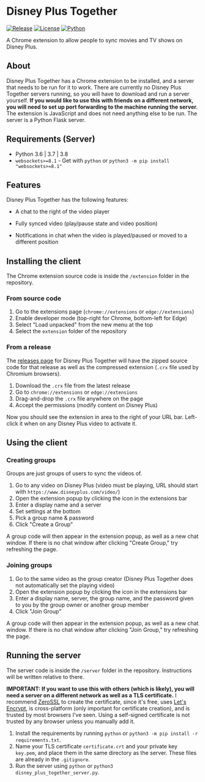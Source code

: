 # Disney Plus Together
<!-- Shields.io Badges -->
[![Release](https://img.shields.io/github/v/release/MysteryBlokHed/DisneyPlusTogether?style=flat-square)](https://github.com/MysteryBlokHed/DisneyPlusTogether/releases)
[![License](https://img.shields.io/github/license/MysteryBlokHed/DisneyPlusTogether?style=flat-square)](https://github.com/MysteryBlokHed/DisneyPlusTogether/blob/master/LICENSE)
[![Python](https://img.shields.io/badge/python-3.6%20%7C%203.7%20%7C%203.8-blue?style=flat-square)](https://www.python.org/downloads/)
<!-- End of Badges -->
A Chrome extension to allow people to sync movies and TV shows on Disney Plus.

## About
Disney Plus Together has a Chrome extension to be installed, and a server that needs to be run for it to work. There are currently no Disney Plus Together servers running, so you will have to download and run a server yourself. **If you would like to use this with friends on a different network, you will need to set up port forwarding to the machine running the server.**  
The extension is JavaScript and does not need anything else to be run. The server is a Python Flask server.

## Requirements (Server)
- Python 3.6 | 3.7 | 3.8
- `websockets>=8.1` - Get with `python` or `python3 -m pip install "websockets>=8.1"`

## Features
Disney Plus Together has the following features:

- A chat to the right of the video player

- Fully synced video (play/pause state and video position)

- Notifications in chat when the video is played/paused or moved to a different position

## Installing the client
The Chrome extension source code is inside the `/extension` folder in the repository.

### From source code
1. Go to the extensions page (`chrome://extensions` or `edge://extensions`)
2. Enable developer mode (top-right for Chrome, bottom-left for Edge)
3. Select "Load unpacked" from the new menu at the top
4. Select the `extension` folder of the repository

### From a release
The [releases page](https://github.com/MysteryBlokHed/DisneyPlusTogether/releases) for Disney Plus Together will have the zipped source code for that release as well as the compressed extension (`.crx` file used by Chromium browsers).

1. Download the `.crx` file from the latest release
2. Go to `chrome://extensions` or `edge://extensions`
3. Drag-and-drop the `.crx` file anywhere on the page
4. Accept the permissions (modify content on Disney Plus)

Now you should see the extension in area to the right of your URL bar. Left-click it when on any Disney Plus video to activate it.

## Using the client
### Creating groups
Groups are just groups of users to sync the videos of.

1. Go to any video on Disney Plus (video must be playing, URL should start with `https://www.disneyplus.com/video/`)
2. Open the extension popup by clicking the icon in the extensions bar
3. Enter a display name and a server
4. Set settings at the bottom
5. Pick a group name & password
6. Click "Create a Group"

A group code will then appear in the extension popup, as well as a new chat window. If there is no chat window after clicking "Create Group," try refreshing the page.

### Joining groups
1. Go to the same video as the group creator (Disney Plus Together does not automatically set the playing video)
2. Open the extension popup by clicking the icon in the extensions bar
3. Enter a display name, server, the group name, and the password given to you by the group owner or another group member
4. Click "Join Group"

A group code will then appear in the extension popup, as well as a new chat window. If there is no chat window after clicking "Join Group," try refreshing the page.

## Running the server
The server code is inside the `/server` folder in the repository. Instructions will be written relative to there.

**IMPORTANT: If you want to use this with others (which is likely), you will need a server on a different network as well as a TLS certificate.** I recommend [ZeroSSL](http://zerossl.com/) to create the certificate, since it's free, uses [Let's Encrypt](https://letsencrypt.org/), is cross-platform (only important for certificate creation), and is trusted by most browsers I've seen. Using a self-signed certificate is not trusted by any browser unless you manually add it.

1. Install the requirements by running `python` or `python3 -m pip install -r requirements.txt`.
2. Name your TLS certificate `certificate.crt` and your private key `key.pem`, and place them in the same directory as the server. These files are already in the `.gitignore`.
3. Run the server using `python` or `python3 disney_plus_together_server.py`.
